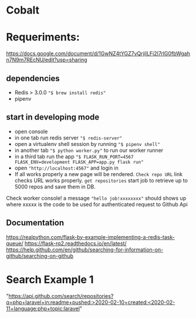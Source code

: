 # Cobalt

# Requeriments: 

https://docs.google.com/document/d/1GwNZ4tYGZ7vQrjilLFj2I7rlG0fbWgahn7N9m7REcNU/edit?usp=sharing

## dependencies

- Redis > 3.0.0 `"$ brew install redis"`
- pipenv
  
## start in developing mode

- open console 
- in one tab run redis server `"$ redis-server"`
- open a virtualenv shell session by running `"$ pipenv shell"`
- in another tab `"$ python worker.py"` to run our worker runner
- in a third tab run the app `"$ FLASK_RUN_PORT=4567 FLASK_ENV=development FLASK_APP=app.py flask run"`
- open `"http://localhost:4567"` and login in
- If all works properly a new page will be rendered. `Check repo URL` link checks URL works properly. `get repositories` start job to retrieve up to 5000 repos and save them in DB. 


Check worker console! a message `"hello job!xxxxxxxx"` should shows up where xxxxx is the code to be used for authenticated request to Github Api

## Documentation

https://realpython.com/flask-by-example-implementing-a-redis-task-queue/
https://flask-rq2.readthedocs.io/en/latest/
https://help.github.com/en/github/searching-for-information-on-github/searching-on-github


# Search Example 1

"https://api.github.com/search/repositories?q=php+laravel+in:readme+pushed:>2020-02-10+created:<2020-02-11+language:php+topic:laravel"




